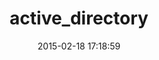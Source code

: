 ---
layout: post
title:  "active_directory"
repo:   "ajrkerr/active_directory"
date:   2015-02-18 17:18:59
gemurl: http://github.com/ajrkerr/active_directory
---